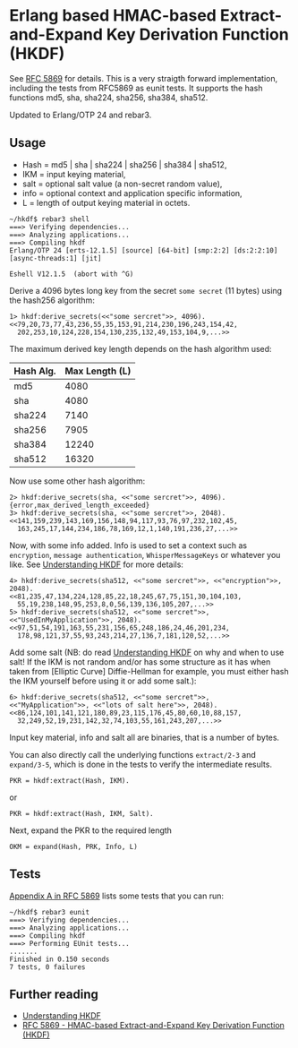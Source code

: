 # Erlang based HMAC-based Extract-and-Expand Key Derivation Function (HKDF)

See [RFC 5869](https://tools.ietf.org/html/rfc5869) for details. This
is a very straigth forward implementation, including the tests from
RFC5869 as eunit tests. It supports the hash functions md5, sha,
sha224, sha256, sha384, sha512.

Updated to Erlang/OTP 24 and rebar3.

## Usage

- Hash = md5 | sha | sha224 | sha256 | sha384 | sha512,
- IKM = input keying material,
- salt = optional salt value (a non-secret random value),
- info = optional context and application specific information,
- L = length of output keying material in octets.

```
~/hkdf$ rebar3 shell
===> Verifying dependencies...
===> Analyzing applications...
===> Compiling hkdf
Erlang/OTP 24 [erts-12.1.5] [source] [64-bit] [smp:2:2] [ds:2:2:10] [async-threads:1] [jit]

Eshell V12.1.5  (abort with ^G)
```
Derive a 4096 bytes long key from the secret `some secret` (11 bytes) using the hash256 algorithm:
```
1> hkdf:derive_secrets(<<"some sercret">>, 4096). 
<<79,20,73,77,43,236,55,35,153,91,214,230,196,243,154,42,
  202,253,10,124,228,154,130,235,132,49,153,104,9,...>>
```
The maximum derived key length depends on the hash algorithm used:

| Hash Alg.  | Max Length (L) |
|---|---|
| md5 | 4080 |
| sha | 4080 |
| sha224 | 7140 |
| sha256 | 7905 |
| sha384 | 12240 |
| sha512 | 16320 |

Now use some other hash algorithm:
```
2> hkdf:derive_secrets(sha, <<"some sercret">>, 4096).   
{error,max_derived_length_exceeded}
3> hkdf:derive_secrets(sha, <<"some sercret">>, 2048).
<<141,159,239,143,169,156,148,94,117,93,76,97,232,102,45,
  163,245,17,144,234,186,78,169,12,1,140,191,236,27,...>>
```
Now, with some info added. Info is used to set a context such as
`encryption`, `message authentication`, `WhisperMessageKeys` or whatever you like. See [Understanding HKDF](https://soatok.blog/2021/11/17/understanding-hkdf/) for more details:
```
4> hkdf:derive_secrets(sha512, <<"some sercret">>, <<"encryption">>, 2048).
<<81,235,47,134,224,128,85,22,18,245,67,75,151,30,104,103,
  55,19,238,148,95,253,8,0,56,139,136,105,207,...>>
5> hkdf:derive_secrets(sha512, <<"some sercret">>, <<"UsedInMyApplication">>, 2048).
<<97,51,54,191,163,55,231,156,65,248,186,24,46,201,234,
  178,98,121,37,55,93,243,214,27,136,7,181,120,52,...>>
```
Add some salt (NB: do read [Understanding HKDF](https://soatok.blog/2021/11/17/understanding-hkdf/) on why and when to use salt! If the IKM is not random and/or has some structure as it has when taken from [Elliptic Curve] Diffie-Hellman for example, you must either hash the IKM yourself before using it or add some salt.):
```
6> hkdf:derive_secrets(sha512, <<"some sercret">>, <<"MyApplication">>, <<"lots of salt here">>, 2048).
<<86,124,101,141,121,180,89,23,115,176,45,80,60,10,88,157,
  32,249,52,19,231,142,32,74,103,55,161,243,207,...>>
```
Input key material, info and salt all are binaries, that is a number of bytes.

You can also directly call the underlying functions `extract/2-3` and
`expand/3-5`, which is done in the tests to verify the intermediate results.

```
PKR = hkdf:extract(Hash, IKM).
```
or 
```
PKR = hkdf:extract(Hash, IKM, Salt).
```
Next, expand the PKR to the required length

```
OKM = expand(Hash, PRK, Info, L)
```

## Tests

[Appendix A in RFC 5869](https://datatracker.ietf.org/doc/html/rfc5869#appendix-A) lists some tests that you can run:
```
~/hkdf$ rebar3 eunit
===> Verifying dependencies...
===> Analyzing applications...
===> Compiling hkdf
===> Performing EUnit tests...
.......
Finished in 0.150 seconds
7 tests, 0 failures

```

## Further reading

- [Understanding HKDF](https://soatok.blog/2021/11/17/understanding-hkdf/)
- [RFC 5869 - HMAC-based Extract-and-Expand Key Derivation Function (HKDF)
](https://datatracker.ietf.org/doc/html/rfc5869)
